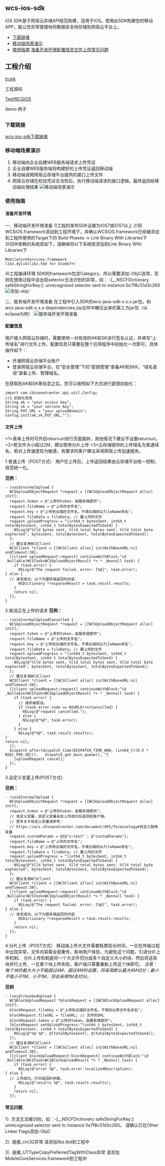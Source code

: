 ## wcs-ios-sdk

iOS SDK基于网宿云存储API规范构建，适用于IOS。使用此SDK构建您的移动APP，能让您非常便捷地将数据安全地存储到网宿云平台上。

- [下载链接](https://wcs.chinanetcenter.com/document/SDK/wcs-ios-sdk#下载链接)
- [移动端场景演示](https://wcs.chinanetcenter.com/document/SDK/wcs-ios-sdk#移动端场景演示)
- [使用指南](https://wcs.chinanetcenter.com/document/SDK/wcs-ios-sdk#使用指南) 
  [准备开发环境](https://wcs.chinanetcenter.com/document/SDK/wcs-ios-sdk#准备开发环境)[配置信息](https://wcs.chinanetcenter.com/document/SDK/wcs-ios-sdk#配置信息)[文件上传](https://wcs.chinanetcenter.com/document/SDK/wcs-ios-sdk#文件上传)[常见问题](https://wcs.chinanetcenter.com/document/SDK/wcs-ios-sdk#常见问题)

## 工程介绍

[trunk](https://github.com/Wangsu-Cloud-Storage/wcs-ios-sdk/tree/master/trunk)

工程源码

[TestWCSiOS](https://github.com/Wangsu-Cloud-Storage/wcs-ios-sdk/tree/master/tools/TestWCSiOS)

demo 例子

## 



### 下载链接

[wcs-ios-sdk下载链接](https://wcsd.chinanetcenter.com/sdk/cnc-ios-sdk-wcs.zip)

### 移动端场景演示

1) 移动端向企业自建WEB服务端请求上传凭证 
2) 企业自建WEB服务端将构建好的上传凭证返回移动端 
3) 移动端调用网宿云存储平台提供的接口上传文件 
4) 网宿云存储在检验凭证合法性后，执行移动端请求的接口逻辑，最终返回给移动端处理结果 
![移动端场景演示](https://wcs.chinanetcenter.com/indexNew/image/wcs/wcs-ios-sdk1.png)

### 使用指南

#### 准备开发环境

一、移动端开发环境准备 
1)工程的发布SDK设置为iOS7或iOS7以上 
2)将WCSiOS.framework添加到工程环境下，并确认WCSiOS.framework已经被添加到工程所使用的Target下的 Build Phases -> Link Binary With Libraries下 
3)SDK依赖的系统库如下，请确保将以下系统库添加到Link Binary With Libraries下

```
MobileCoreServices.framework
libz.dylib(libz.tbd for Xcode7+)

```

4)工程编译环境 
SDK的framework包含Category，所以需要添加-ObjC选项，否则在使用过程中会出现selector无法识别的异常，如： 
-[__NSCFDictionary safeStringForKey:]: unrecognized selector sent to instance 0x7f8c51d3c260 
![添加-objc](https://wcs.chinanetcenter.com/indexNew/image/wcs/wcs-ios-sdk2.png)

二、服务端开发环境准备 
在工程中引入SDK的wcs-java-sdk-x.x.x.jar包，和wcs-java-sdk-x.x.x-dependencies.zip文件中解压出来的第三方jar包（以eclipse为例） 
![服务端开发环境准备](https://wcs.chinanetcenter.com/indexNew/image/wcs/wcs-ios-sdk3.png)

#### 配置信息

用户接入网宿云存储时，需要使用一对有效的AK和SK进行签名认证，并填写“上传域名”进行文件上传。配置信息只需要在整个应用程序中初始化一次即可，具体操作如下：

- 开通网宿云存储平台账户
- 登录网宿云存储平台，在“安全管理”下的“密钥管理”查看AK和SKK，“域名查询”查看上传、管理域名。

在获取到AK和SK等信息之后，您可以按照如下方式进行密钥初始化：

```
import com.chinanetcenter.api.util.Config;
//1.初始化信息
String ak = "your access key";
String sk = "your secrete key";
String PUT_URL = "your uploadDomain";
Config.init(ak,sk,PUT_URL,"");

```

#### 文件上传

<1>表单上传时可开启returnurl进行页面跳转，其他情况下建议不设置returnurl。 
<2>若文件大小超过2M，建议使用分片上传 
<3>云存储提供的上传域名为普通域名，若对上传速度较为敏感，有要求的客户建议采用网宿上传加速服务。

1.普通上传（POST方式） 
用户在上传后，上传返回结果由云存储平台统一控制，规范统一化。

**范例：**

```
- (void)normalUpload {
  WCSUploadObjectRequest *request = [[WCSUploadObjectRequest alloc] init];
  request.token = @"上传的token，由服务端提供";
  request.fileName = @"上传的文件名";
  request.key = @"上传到云端的文件名，不填云端则以fileName命名";
  request.fileData = fileData; // 要上传的文件
  request.uploadProgress = ^(int64_t bytesSent, int64_t totalBytesSent, int64_t totalBytesExpectedToSend) {
    NSLog(@"%lld bytes sent, %lld total bytes sent, %lld total byte exptected", bytesSent, totalBytesSent, totalBytesExpectedToSend);
  };
  // 建议复用WCSClient
  WCSClient *client = [[WCSClient alloc] initWithBaseURL:nil andTimeout:30];
  [[client uploadRequest:request] continueWithBlock:^id _Nullable(WCSTask<WCSUploadObjectResult *> * _Nonnull task) {
    if (task.error) {
      NSLog(@"The request failed. error: [%@]", task.error);
} else {
  // 请求成功，以下为服务端返回的内容
      NSDictionary *responseResult = task.result.results;
    }
    return nil;
  }];
}

```

2.取消正在上传的请求 
**范例：**

```
- (void)normalUploadCancelled {
  WCSUploadObjectRequest *request = [[WCSUploadObjectRequest alloc] init];
  request.token = @"上传的token，由服务端提供";
  request.fileName = @"上传的文件名";
  request.key = @"上传到云端的文件名，不填云端则以fileName命名";
  request.fileData = fileData; // 要上传的文件
  request.uploadProgress = ^(int64_t bytesSent, int64_t totalBytesSent, int64_t totalBytesExpectedToSend) {
    NSLog(@"%lld bytes sent, %lld total bytes sent, %lld total byte exptected", bytesSent, totalBytesSent, totalBytesExpectedToSend);
  };
  // 建议复用WCSClient
  WCSClient *client = [[WCSClient alloc] initWithBaseURL:nil andTimeout:30];
  [[client uploadRequest:request] continueWithBlock:^id _Nullable(WCSTask<WCSUploadObjectResult *> * _Nonnull task) {
    if (task.error) {
      // 请求被取消。
      if (task.error.code == NSURLErrorCancelled) {
        NSLog(@"request cancelled.");
      } else {
        NSLog(@"%@", task.error);
      }
    } else {
      NSLog(@"%@", task.result.results);
}    
return nil;
  }];
  dispatch_after(dispatch_time(DISPATCH_TIME_NOW, (int64_t)(0.5 * NSEC_PER_SEC)),   dispatch_get_main_queue(), ^{
    [uploadRequest cancel];
  });
}

```

3.自定义变量上传(POST方式)

**范例：**

```
- (void)normalUpload {
  WCSUploadObjectRequest *request = [[WCSUploadObjectRequest alloc] init];
  request.token = @"上传的token，由服务端提供";
  // 自定义变量，自定义变量会在上传成功后返回给客户端。
  // 更多关于自定义变量请参考：
  // https://wcs.chinanetcenter.com/document/API/Terminology#自定义替换变量
  request.customParams = @{@"x:test" : @"customParams"};
  request.fileName = @"上传的文件名";
  request.key = @"上传到云端的文件名，不填云端则以fileName命名";
  request.fileData = fileData; // 要上传的文件
  request.uploadProgress = ^(int64_t bytesSent, int64_t totalBytesSent, int64_t totalBytesExpectedToSend) {
    NSLog(@"%lld bytes sent, %lld total bytes sent, %lld total byte exptected", bytesSent, totalBytesSent, totalBytesExpectedToSend);
  };
  // 建议复用WCSClient
  WCSClient *client = [[WCSClient alloc] initWithBaseURL:nil andTimeout:30];
  [[client uploadRequest:request] continueWithBlock:^id _Nullable(WCSTask<WCSUploadObjectResult *> * _Nonnull task) {
    if (task.error) {
      NSLog(@"The request failed. error: [%@]", task.error);
} else {
  // 请求成功，以下为服务端返回的内容
      NSDictionary *responseResult = task.result.results;
    }
    return nil;
  }];
}

```

4.分片上传（POST方式） 
移动端上传大文件需要耗费较长时间，一旦在传输过程中出现异常，文件内容需全部重传，影响用户体验，为避免这个问题，引进分片上传机制。 
分片上传机制是将一个大文件切分成多个自定义大小的块，然后将这些块并行上传，一旦某个块上传失败，客户端只需要重新上传这个块即可。 
*注意：每个块的最大大小不能超过4M，超过4M的设置，将采用默认最大4M切分；最小不能小于1M，小于1M，将会采用1M去切分。*

**范例**

```
- (void)chunkedUpload {
  WCSBlockUploadRequest *blockRequest = [[WCSBlockUploadRequest alloc] init];
  blockRequest.fileKey = @"上传到云端的文件名，不填则以原文件名命名";
  blockRequest.fileURL = fileURL; // 文件的URL
  blockRequest.token = @"上传的token，由服务端提供";  
  [blockRequest setUploadProgress:^(int64_t bytesSent, int64_t totalBytesSent, int64_t totalBytesExpectedToSend) {
    NSLog(@"%@ %@", @(totalBytesSent), @(totalBytesExpectedToSend));
  }];
  // 建议复用WCSClient
  WCSClient *client = [[WCSClient alloc] initWithBaseURL:nil andTimeout:30];
  [[client blockUploadRequest:blockRequest] continueWithBlock:^id _Nullable(WCSTask<WCSBlockUploadResult *> * _Nonnull task) {
    if (task.error) {
      NSLog(@"error %@", task.error.localizedDescription);
} else {
  // 上传成功，打印返回的参数。
      NSLog(@"results %@", task.result.results);
    }
    return nil;
  }];

```

#### 常见问题

1）方法无法被识别，如：-[__NSCFDictionary safeStringForKey:]: unrecognized selector sent to instance 0x7f8c51d3c260。 
请确认已在Other Linker Flags添加-ObjC

2）链接_crc32异常 
请添加libz.tbd到工程中

3）链接_UTTypeCopyPreferredTagWithClass异常 
请添加MobileCoreServices.framework到工程中